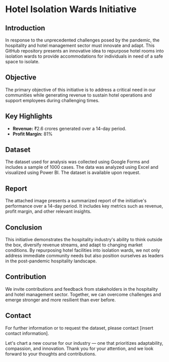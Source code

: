 # Hotel Isolation Wards Initiative

## Introduction
In response to the unprecedented challenges posed by the pandemic, the hospitality and hotel management sector must innovate and adapt. This GitHub repository presents an innovative idea to repurpose hotel rooms into isolation wards to provide accommodations for individuals in need of a safe space to isolate.

## Objective
The primary objective of this initiative is to address a critical need in our communities while generating revenue to sustain hotel operations and support employees during challenging times.

## Key Highlights
- **Revenue:** ₹2.6 crores generated over a 14-day period.
- **Profit Margin:** 81%

## Dataset
The dataset used for analysis was collected using Google Forms and includes a sample of 1000 cases. The data was analyzed using Excel and visualized using Power BI. The dataset is available upon request.

## Report
The attached image presents a summarized report of the initiative's performance over a 14-day period. It includes key metrics such as revenue, profit margin, and other relevant insights.

## Conclusion
This initiative demonstrates the hospitality industry's ability to think outside the box, diversify revenue streams, and adapt to changing market conditions. By repurposing hotel facilities into isolation wards, we not only address immediate community needs but also position ourselves as leaders in the post-pandemic hospitality landscape.

## Contribution
We invite contributions and feedback from stakeholders in the hospitality and hotel management sector. Together, we can overcome challenges and emerge stronger and more resilient than ever before.

## Contact
For further information or to request the dataset, please contact [insert contact information].

Let's chart a new course for our industry — one that prioritizes adaptability, compassion, and innovation. Thank you for your attention, and we look forward to your thoughts and contributions.
